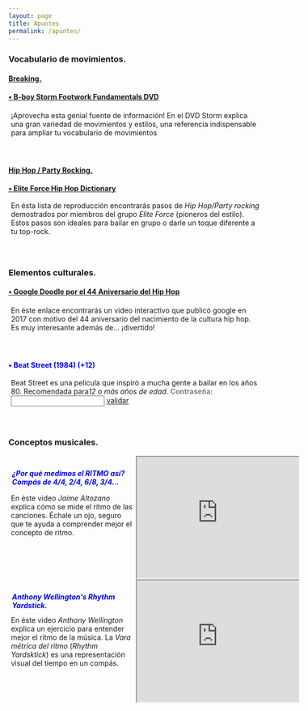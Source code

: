 ```yaml
---
layout: page
title: Apuntes
permalink: /apuntes/
---
```


<body oncontextmenu="return false">
<h3><strong>Vocabulario de movimientos.</strong></h3>
<h4><u>Breaking.</u></h4>
<h4><a target="_blank" rel="noopener noreferrer" href="https://www.youtube.com/watch?v=vkQbGYootJ0">• B-boy Storm Footwork Fundamentals DVD</a></h4>
<div style="align:left; padding:5px; transform: translateY(-20%);">
<p>¡Aprovecha esta genial fuente de información! En el DVD Storm explica una gran variedad de movimientos y estilos, una referencia indispensable para ampliar tu vocabulario de movimientos</p>
</div>

<h4><u>Hip Hop / Party Rocking.</u></h4>
<h4><a target="_blank" rel="noopener noreferrer" href="https://www.youtube.com/playlist?list=PLddzhyJapi1ztQgo-FOldZSRtDvkWJeO2">• Elite Force Hip Hop Dictionary</a></h4>
<div style="align:left; padding:5px; transform: translateY(-20%);">
<p>En ésta lista de reproducción encontrarás pasos de <em>Hip Hop/Party rocking</em> demostrados por miembros del grupo <em>Elite Force</em> (pioneros del estilo). Estos pasos son ideales para bailar en grupo o darle un toque diferente a tu top-rock.</p>
</div>

<h3><strong>Elementos culturales.</strong></h3>
<h4><a target="_blank" rel="noopener noreferrer" href="https://www.google.com/doodles/44th-anniversary-of-the-birth-of-hip-hop">• Google Doodle por el 44 Aniversario del Hip Hop</a></h4>
<div style="align:left; padding:5px; transform: translateY(-20%);">
<p>En éste enlace encontrarás un video interactivo que publicó google en 2017 con motivo del 44 aniversario del nacimiento de la cultura hip hop. Es muy interesante además de... ¡divertido!</p>
</div>
<h4 style="color: blue">• Beat Street (1984) (+12)</h4>
<div style="align:left; padding:5px; transform: translateY(-20%);">
<p>Beat Street es una película que inspiró a mucha gente a bailar en los años 80. Recomendada para<em>12 o más años de edad</em>.
<span>
<strong style="color:grey">Contraseña:</strong> <input id='password' type='text'  />
<a target="_blank" rel="noopener noreferrer" href="https://drive.google.com/file/d/19_rvPf4UbOTUCykSYt1w2RQ0ITiwSzf6/view?usp=sharing" onclick="javascript:return validatePass()">validar</a>
<script>
function validatePass(){
    if(document.getElementById('password').value == 'B1984S'){
        return true;
    }else{
        alert('¡Clave incorrecta!');
        return false;
    }
}
</script>
</span>
</p>
</div>


<h3><strong>Conceptos musicales.</strong></h3>
<div style=" align = left; content: ; display: table; clear: both">
<div style="float: left; width: 50%;">
    <h4 style="padding: 7px; color: blue"><em>¿Por qué medimos el RITMO así? Compás de 4/4, 2/4, 6/8, 3/4...</em></h4>
    <p style="position: relative;
    transform: translateX(0%) translateY(-17%); padding: 5px">En éste video <em>Jaime Altozano</em> explica cómo se mide el ritmo de las canciones. Échale un ojo, seguro que te ayuda a comprender mejor el concepto de ritmo.</p>
</div>
<div style="float: left; width: 50%;">   
<iframe width="320" height="240" source src="https://www.youtube.com/embed/faBivRMi2LY">
</iframe>
</div>

</div>
<div style=" align = left; content: ; display: table; clear: both">
<div style="float: left; width: 50%;">
    <h4 style="padding: 7px; color: blue"><em>Anthony Wellington's Rhythm Yardstick.</em></h4>
    <p style="position: relative;
    transform: translateX(0%) translateY(-17%); padding: 5px">En éste video <em>Anthony Wellington</em> explica un ejercicio para entender mejor el ritmo de la música. La <em>Vara métrica del ritmo</em> (<em>Rhythm Yardsktick</em>) es una representación visual del tiempo en un compás.</p>
</div>
<div style="float: left; width: 50%;">   
<iframe width="320" height="240" source src="https://www.youtube.com/embed/8Sw_trDFJw8">
</iframe>
</div>
</div>
</body>